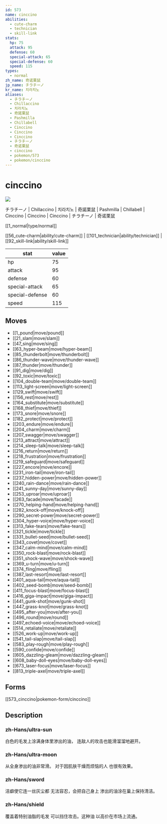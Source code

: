 ```yaml
---
id: 573
name: cinccino
abilities:
  - cute-charm
  - technician
  - skill-link
stats:
  hp: 75
  attack: 95
  defense: 60
  special-attack: 65
  special-defense: 60
  speed: 115
types:
  - normal
zh_name: 奇诺栗鼠
jp_name: チラチーノ
kr_name: 치라치노
aliases:
  - チラチーノ
  - Chillaccino
  - 치라치노
  - 奇諾栗鼠
  - Pashmilla
  - Chillabell
  - Cinccino
  - Cinccino
  - Cinccino
  - チラチーノ
  - 奇诺栗鼠
  - cinccino
  - pokemon/573
  - pokemon/cinccino
---
```

# cinccino

![](https://raw.githubusercontent.com/PokeAPI/sprites/master/sprites/pokemon/573.png)

チラチーノ | Chillaccino | 치라치노 | 奇諾栗鼠 | Pashmilla | Chillabell | Cinccino | Cinccino | Cinccino | チラチーノ | 奇诺栗鼠

[[1_normal|type/normal]]

[[56_cute-charm|ability/cute-charm]] | [[101_technician|ability/technician]] | [[92_skill-link|ability/skill-link]]

|stat|value|
|---|---|
|hp|75|
|attack|95|
|defense|60|
|special-attack|65|
|special-defense|60|
|speed|115|


## Moves

- [[1_pound|move/pound]]
- [[21_slam|move/slam]]
- [[47_sing|move/sing]]
- [[63_hyper-beam|move/hyper-beam]]
- [[85_thunderbolt|move/thunderbolt]]
- [[86_thunder-wave|move/thunder-wave]]
- [[87_thunder|move/thunder]]
- [[91_dig|move/dig]]
- [[92_toxic|move/toxic]]
- [[104_double-team|move/double-team]]
- [[113_light-screen|move/light-screen]]
- [[129_swift|move/swift]]
- [[156_rest|move/rest]]
- [[164_substitute|move/substitute]]
- [[168_thief|move/thief]]
- [[173_snore|move/snore]]
- [[182_protect|move/protect]]
- [[203_endure|move/endure]]
- [[204_charm|move/charm]]
- [[207_swagger|move/swagger]]
- [[213_attract|move/attract]]
- [[214_sleep-talk|move/sleep-talk]]
- [[216_return|move/return]]
- [[218_frustration|move/frustration]]
- [[219_safeguard|move/safeguard]]
- [[227_encore|move/encore]]
- [[231_iron-tail|move/iron-tail]]
- [[237_hidden-power|move/hidden-power]]
- [[240_rain-dance|move/rain-dance]]
- [[241_sunny-day|move/sunny-day]]
- [[253_uproar|move/uproar]]
- [[263_facade|move/facade]]
- [[270_helping-hand|move/helping-hand]]
- [[282_knock-off|move/knock-off]]
- [[290_secret-power|move/secret-power]]
- [[304_hyper-voice|move/hyper-voice]]
- [[313_fake-tears|move/fake-tears]]
- [[321_tickle|move/tickle]]
- [[331_bullet-seed|move/bullet-seed]]
- [[343_covet|move/covet]]
- [[347_calm-mind|move/calm-mind]]
- [[350_rock-blast|move/rock-blast]]
- [[351_shock-wave|move/shock-wave]]
- [[369_u-turn|move/u-turn]]
- [[374_fling|move/fling]]
- [[387_last-resort|move/last-resort]]
- [[401_aqua-tail|move/aqua-tail]]
- [[402_seed-bomb|move/seed-bomb]]
- [[411_focus-blast|move/focus-blast]]
- [[416_giga-impact|move/giga-impact]]
- [[441_gunk-shot|move/gunk-shot]]
- [[447_grass-knot|move/grass-knot]]
- [[495_after-you|move/after-you]]
- [[496_round|move/round]]
- [[497_echoed-voice|move/echoed-voice]]
- [[514_retaliate|move/retaliate]]
- [[526_work-up|move/work-up]]
- [[541_tail-slap|move/tail-slap]]
- [[583_play-rough|move/play-rough]]
- [[590_confide|move/confide]]
- [[605_dazzling-gleam|move/dazzling-gleam]]
- [[608_baby-doll-eyes|move/baby-doll-eyes]]
- [[673_laser-focus|move/laser-focus]]
- [[813_triple-axel|move/triple-axel]]

## Forms



[[573_cinccino|pokemon-form/cinccino]]

## Description

### zh-Hans/ultra-sun

白色的毛发上涂满身体里渗出的油，
连敌人的攻击也能滑溜溜地避开。

### zh-Hans/ultra-moon

从全身渗出的油非常滑。
对于因肌肤干燥而烦恼的人
也很有效果。

### zh-Hans/sword

洁癖使它连一丝灰尘都
无法容忍，会把自己身上
渗出的油涂在巢上保持清洁。

### zh-Hans/shield

覆盖着特别油脂的毛发
可以挡住攻击。这种油
以高价在市场上流通。

